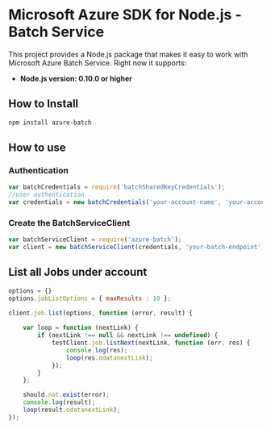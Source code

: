 # Microsoft Azure SDK for Node.js - Batch Service

This project provides a Node.js package that makes it easy to work with Microsoft Azure Batch Service. Right now it supports:
- **Node.js version: 0.10.0 or higher**

## How to Install

```bash
npm install azure-batch
```

## How to use

### Authentication

 ```javascript
 var batchCredentials = require('batchSharedKeyCredentials');
 //user authentication
 var credentials = new batchCredentials('your-account-name', 'your-account-key');
 ```

### Create the BatchServiceClient

```javascript
var batchServiceClient = require('azure-batch');
var client = new batchServiceClient(credentials, 'your-batch-endpoint');
```

## List all Jobs under account

```javascript
options = {}
options.jobListOptions = { maxResults : 10 };

client.job.list(options, function (error, result) {
    
    var loop = function (nextLink) {
        if (nextLink !== null && nextLink !== undefined) {
            testClient.job.listNext(nextLink, function (err, res) {
                console.log(res);
                loop(res.odatanextLink);
            });
        }
    };

    should.not.exist(error);
    console.log(result);
    loop(result.odatanextLink);
});
```
